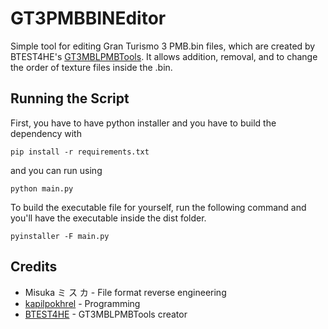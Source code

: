 # GT3PMBBINEditor

Simple tool for editing Gran Turismo 3 PMB.bin files, which are created by BTEST4HE's [GT3MBLPMBTools](https://github.com/BTEST4HE/GT3MBLPMBTools). It allows addition, removal, and to change the order of texture files inside the .bin.

## Running the Script
First, you have to have python installer and you have to build the dependency with
```
pip install -r requirements.txt
```
and you can run using
```
python main.py
```

To build the executable file for yourself, run the following command and you'll have the executable inside the dist folder.
```
pyinstaller -F main.py
```

## Credits
- Misuka ミ ス カ - File format reverse engineering
- [kapilpokhrel](https://github.com/kapilpokhrel/) - Programming
- [BTEST4HE](https://github.com/BTEST4HE) - GT3MBLPMBTools creator